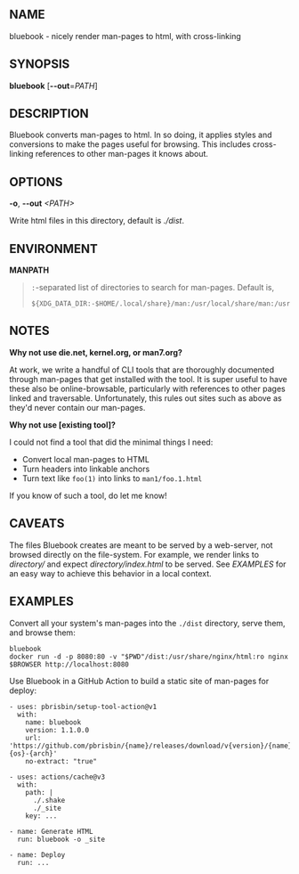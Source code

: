 ## NAME

bluebook - nicely render man-pages to html, with cross-linking

## SYNOPSIS

**bluebook** [**\--out**=*PATH*]

## DESCRIPTION

Bluebook converts man-pages to html. In so doing, it applies styles and
conversions to make the pages useful for browsing. This includes cross-linking
references to other man-pages it knows about.

## OPTIONS

**\-o**, **\--out** _<PATH\>_

Write html files in this directory, default is _./dist_.

## ENVIRONMENT

**MANPATH**

> `:`-separated list of directories to search for man-pages. Default is,
>
> ```
> ${XDG_DATA_DIR:-$HOME/.local/share}/man:/usr/local/share/man:/usr/share/man
> ```

## NOTES

**Why not use die.net, kernel.org, or man7.org?**

At work, we write a handful of CLI tools that are thoroughly documented through
man-pages that get installed with the tool. It is super useful to have these
also be online-browsable, particularly with references to other pages linked and
traversable. Unfortunately, this rules out sites such as above as they'd never
contain our man-pages.

**Why not use [existing tool]?**

I could not find a tool that did the minimal things I need:

- Convert local man-pages to HTML
- Turn headers into linkable anchors
- Turn text like `foo(1)` into links to `man1/foo.1.html`

If you know of such a tool, do let me know!

## CAVEATS

The files Bluebook creates are meant to be served by a web-server, not browsed
directly on the file-system. For example, we render links to *directory/* and
expect *directory/index.html* to be served. See _EXAMPLES_ for an easy way to
achieve this behavior in a local context.

## EXAMPLES

Convert all your system's man-pages into the `./dist` directory, serve them, and
browse them:

```
bluebook
docker run -d -p 8080:80 -v "$PWD"/dist:/usr/share/nginx/html:ro nginx
$BROWSER http://localhost:8080
```

Use Bluebook in a GitHub Action to build a static site of man-pages for deploy:

```
- uses: pbrisbin/setup-tool-action@v1
  with:
    name: bluebook
    version: 1.1.0.0
    url: 'https://github.com/pbrisbin/{name}/releases/download/v{version}/{name}-{os}-{arch}'
    no-extract: "true"

- uses: actions/cache@v3
  with:
    path: |
      ./.shake
      ./_site
    key: ...

- name: Generate HTML
  run: bluebook -o _site

- name: Deploy
  run: ...
```
